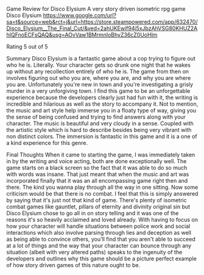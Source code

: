 Game Review for Disco Elysium
A very story driven isometric rpg game
Disco Elysium
https://www.google.com/url?sa=t&source=web&rct=j&url=https://store.steampowered.com/app/632470/Disco_Elysium__The_Final_Cut/&ved=2ahUKEwif94i5xJbzAhVSG80KHUZ2AhIQFnoECFsQAQ&usg=AOvVaw1BMrmnloBhyZ36cZ0UoHlm

Rating
5 out of 5

Summary
Disco Elysium is a fantastic game about a cop trying to figure out who he is. Literally. Your character gets so drunk one night that he wakes up without any recollection entirely of who he is. The game from then on involves figuring out who you are, where you are, and why you are where you are. Unfortunately you're new in town and you're investigating a grisly murder in a very unforgiving town. I find this game to be an unforgettable experience because the developers clearly just had fun with it, the writing is incredible and hilarious as well as the story to accompany it. Not to mention, the music and art style help immerse you in a floaty type of way, giving you the sense of being confused and trying to find answers along with your character. The music is beautiful and very cloudy in a sense. Coupled with the artistic style which is hard to describe besides being very vibrant with non distinct colors. The immersion is fantastic in this game and it is a one of a kind experience for this genre.

Final Thoughts
When it came to starting the game, I was immediately taken in by the writing and voice acting, both are done exceptionally well. The game starts on a black screen so the fact that it was able to do so much with words was insane. That just meant that when the music and art was incorporated finally that it was an all encompassing game right then and there. The kind you wanna play through all the way in one sitting. Now some criticism would be that there is no combat. I feel that this is simply answered by saying that it's just not that kind of game. There's plenty of isometric combat games like gauntlet, pillars of eternity and divinity original sin but Disco Elysium chose to go all in on story telling and it was one of the reasons it's so heavily acclaimed and loved already. With having to focus on how your character will handle situations between police work and social interactions which also involve parsing through lies and deception as well as being able to convince others, you'll find that you aren't able to succeed at a lot of things and the way that your character can bounce through any situation (albeit with very altered paths) speaks to the ingenuity of the developers and outlines why this game should be a picture perfect example of how story driven games of this nature ought to be.

